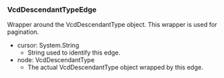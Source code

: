 ### VcdDescendantTypeEdge
Wrapper around the VcdDescendantType object. This wrapper is used for pagination.

- cursor: System.String
  - String used to identify this edge.
- node: VcdDescendantType
  - The actual VcdDescendantType object wrapped by this edge.
